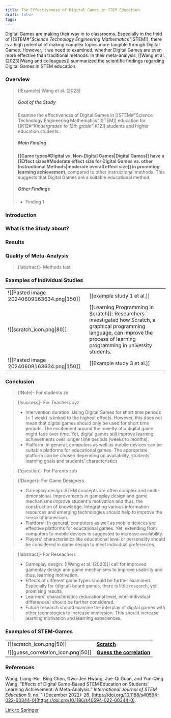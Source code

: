 ```yaml
---
title: The Effectiveness of Digital Games in STEM Education
draft: false
tags:
---
```



 Digital Games are making their way in to classrooms. Especially in the field of [[STEM#_"Science Technology Engineering Mathematics"_|STEM]], there is a high potential of making complex topics more tangible through Digital Games. However, it we need to examined, whether Digital Games are even more effective than traditional methods. In their meta-analysis, [[Wang et al. (2023)|Wang and colleagues]] summarized the scientific findings regarding Digital Games in STEM education.


### Overview 

>[!Example] Wang et al. (2023)
> ##### Goal of the Study
> Examine the effectiveness of Digital Games in [[STEM#"Science Technology Engineering Mathematics"|STEM]] education for [[K12#*"Kindergraden to 12th grade"*|K12]] students and higher education students. 
> ##### Main Finding
> **[[Game types#Digital vs. Non-Digital Games|Digital Games]] have a [[Effect sizes#Moderate effect size for Digital Games vs. other Instructional Methods|moderate overall effect size]] in promoting learning achievement**, compared to other instructional methods. This suggests that Digital Games are a suitable educational method.
> ##### Other Findings
> - Finding 1


### Introduction


### What is the Study about?

### Results


### Quality of Meta-Analysis

>[!abstract]- Methods
>test






### Examples of Individual Studies

|                                           |                                                                                                                                                                                               |
| ----------------------------------------- | --------------------------------------------------------------------------------------------------------------------------------------------------------------------------------------------- |
| ![[Pasted image 20240609163634.png\|150]] | [[example study 1 et al.]]                                                                                                                                                                    |
| ![[scratch_icon.png\|80]]                 | [[Learning Programming in Scratch]]: Researchers investigated how Scratch, a graphical programming language, can improve the process of learning programming in university students. |
| ![[Pasted image 20240609163634.png\|150]] | [[Example study 3 et al.]]                                                                                                                                                                    |


### Conclusion

> [!Note]- For students
> zx

> [!success]- For Teachers
> xyz
> - Intervention duration: Using Digital Games for short time periods (< 1 week) is linked to the highest effects. However, this does not mean that digital games should only be used for short time periods. The excitement around the novelty of a digital game might fade over time. Yet, digital games still improve learning achievements over longer time periods (weeks to months).      
> - Platform: In general, computers as well as mobile devices can be suitable platforms for educational games. The appropriate platform can be chosen depending on availability, students' learning goals and students' characteristics

> [!question]- For Parents
> zub

>[!Danger]- For Game Designers
> - Gameplay design: STEM concepts are often complex and multi-dimensional. Improvements in gameplay design and game mechanisms improve student's motivation and thus, the construction of knowledge. Integrating various information resources and emerging technologies should help to improve the sense of immersion. 
> - Plattform: In general, computers as well as mobile devices are effective platforms for educational games. Yet, extending from computers to mobile devices is suggested to increase availability. 
> - Players' characteristics like educational level or personality should be considered in game design to meet individual preferences.


>[!abstract]- For Reseachers
>- Gameplay desgin: [[Wang et al. (2023)]] call for improved gameplay design and game mechanisms to improve usability and thus, learning motivation.   
>- Effects of different game types should be further examined. Especially for (digital) board games, there is little research, yet promising results.
>- Learners' characteristics (educational level, inter-individual differences) should be further considered. 
>- Future research should examine the interplay of digital games with other technologies to increase immersion. This should increase learning motivation and learning experiences.
>




### Examples of STEM-Games

|                                     |                                                                  |
| ----------------------------------- | ---------------------------------------------------------------- |
|  ![[scratch_icon.png\|50]]          | **[Scratch](https://scratch.mit.edu)**                           |
| ![[guess_correlation_icon.png\|50]] | **[Guess the correlation](https://www.guessthecorrelation.com)** |


### References

Wang, Liang-Hui, Bing Chen, Gwo-Jen Hwang, Jue-Qi Guan, and Yun-Qing Wang. “Effects of Digital Game-Based STEM Education on Students’ Learning Achievement: A Meta-Analysis.” _International Journal of STEM Education_ 9, no. 1 (December 2022): 26. [https://doi.org/10.1186/s40594-022-00344-0](https://doi.org/10.1186/s40594-022-00344-0).

[Link to Springer](https://stemeducationjournal.springeropen.com/articles/10.1186/s40594-022-00344-0)